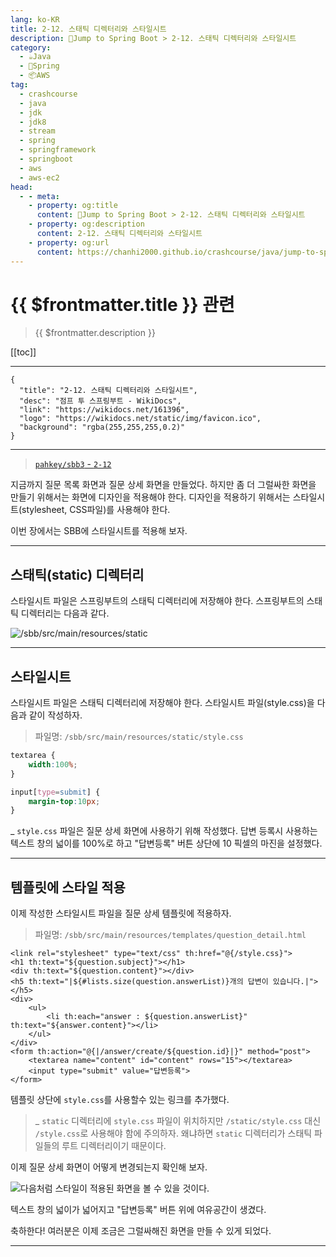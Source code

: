 ```yaml
---
lang: ko-KR
title: 2-12. 스태틱 디렉터리와 스타일시트
description: 🍃Jump to Spring Boot > 2-12. 스태틱 디렉터리와 스타일시트
category:
  - ☕️Java
  - 🍃Spring
  - 📦AWS
tag: 
  - crashcourse
  - java
  - jdk
  - jdk8
  - stream
  - spring
  - springframework
  - springboot
  - aws
  - aws-ec2
head:
  - - meta:
    - property: og:title
      content: 🍃Jump to Spring Boot > 2-12. 스태틱 디렉터리와 스타일시트
    - property: og:description
      content: 2-12. 스태틱 디렉터리와 스타일시트
    - property: og:url
      content: https://chanhi2000.github.io/crashcourse/java/jump-to-spring-boot/02L.html
---
```


# {{ $frontmatter.title }} 관련

> {{ $frontmatter.description }}

[[toc]]

---

```component VPCard
{
  "title": "2-12. 스태틱 디렉터리와 스타일시트",
  "desc": "점프 투 스프링부트 - WikiDocs",
  "link": "https://wikidocs.net/161396",
  "logo": "https://wikidocs.net/static/img/favicon.ico",
  "background": "rgba(255,255,255,0.2)"
}
```

---

> [<FontIcon icon="iconfont icon-github"/> `pahkey/sbb3` - <FontIcon icon="iconfont icon-folder"/> `2-12`](https://github.com/pahkey/sbb3/tree/2-12)

<VidStack src="youtube/nGcyNWz6f84"/>

지금까지 질문 목록 화면과 질문 상세 화면을 만들었다. 하지만 좀 더 그럴싸한 화면을 만들기 위해서는 화면에 디자인을 적용해야 한다. 디자인을 적용하기 위해서는 스타일시트(stylesheet, CSS파일)를 사용해야 한다.

이번 장에서는 SBB에 스타일시트를 적용해 보자.

---

## 스태틱(static) 디렉터리

스타일시트 파일은 스프링부트의 스태틱 디렉터리에 저장해야 한다. 스프링부트의 스태틱 디렉터리는 다음과 같다.

![<FontIcon icon="iconfont icon-folder"/>`/sbb/src/main/resources/static`](https://wikidocs.net/images/page/161396/C_2-12_1.png)

---

## 스타일시트

스타일시트 파일은 스태틱 디렉터리에 저장해야 한다. 스타일시트 파일(style.css)을 다음과 같이 작성하자.

> 파일명: <FontIcon icon="iconfont icon-folder"/>`/sbb/src/main/resources/static/`<FontIcon icon="iconfont icon-css"/>`style.css`

```css
textarea {
    width:100%;
}

input[type=submit] {
    margin-top:10px;
}
```

_ <FontIcon icon="iconfont icon-css"/>`style.css` 파일은 질문 상세 화면에 사용하기 위해 작성했다. 답변 등록시 사용하는 텍스트 창의 넓이를 100%로 하고 "답변등록" 버튼 상단에 10 픽셀의 마진을 설정했다.

---

## 템플릿에 스타일 적용

이제 작성한 스타일시트 파일을 질문 상세 템플릿에 적용하자.

> 파일명: <FontIcon icon="iconfont icon-folder"/>`/sbb/src/main/resources/templates/`<FontIcon icon="iconfont icon-page"/>`question_detail.html`

```html{1}
<link rel="stylesheet" type="text/css" th:href="@{/style.css}">
<h1 th:text="${question.subject}"></h1>
<div th:text="${question.content}"></div>
<h5 th:text="|${#lists.size(question.answerList)}개의 답변이 있습니다.|"></h5>
<div>
    <ul>
        <li th:each="answer : ${question.answerList}" th:text="${answer.content}"></li>
    </ul>
</div>
<form th:action="@{|/answer/create/${question.id}|}" method="post">
    <textarea name="content" id="content" rows="15"></textarea>
    <input type="submit" value="답변등록">
</form>
```

템플릿 상단에 <FontIcon icon="iconfont icon-css"/>`style.css`를 사용할수 있는 링크를 추가했다.

> _ <FontIcon icon="iconfont icon-folder"/>`static` 디렉터리에 <FontIcon icon="iconfont icon-css"/>`style.css` 파일이 위치하지만 `/static/style.css` 대신 `/style.css`로 사용해야 함에 주의하자. 왜냐하면 <FontIcon icon="iconfont icon-folder"/>`static` 디렉터리가 스태틱 파일들의 루트 디렉터리이기 때문이다.

이제 질문 상세 화면이 어떻게 변경되는지 확인해 보자.

![다음처럼 스타일이 적용된 화면을 볼 수 있을 것이다.](https://wikidocs.net/images/page/161396/O_2-12_2.png)

텍스트 창의 넓이가 넓어지고 "답변등록" 버튼 위에 여유공간이 생겼다.

축하한다! 여러분은 이제 조금은 그럴싸해진 화면을 만들 수 있게 되었다.

---

<TagLinks />